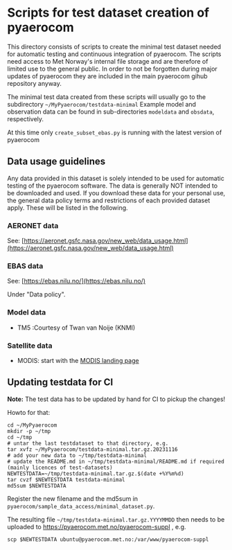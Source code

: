 # Scripts for test dataset creation of pyaerocom
This directory consists of scripts to create the minimal test dataset needed
for automatic testing and continuous integration of pyaerocom. The scripts need access to Met Norway's
internal file storage and are therefore
of limited use to the general public. In order to not be forgotten during major updates of pyaerocom
they are included in the main pyaerocom gihub repository anyway.

The minimal test data created from these scripts will usually go to the subdirectory `~/MyPyaerocom/testdata-minimal`
Example model and observation data can be found in sub-directories `modeldata` and `obsdata`, respectively.

At this time only `create_subset_ebas.py` is running with the
latest version of pyaerocom

## Data usage guidelines

Any data provided in this dataset is solely intended to be used for automatic testing of the pyaerocom software.
The data is generally NOT intended to be downloaded and used. If you download these data for your personal use, the
general data policy terms and restrictions of each provided dataset apply. These will be listed in the following.

### AERONET data
See: [https://aeronet.gsfc.nasa.gov/new_web/data_usage.html](https://aeronet.gsfc.nasa.gov/new_web/data_usage.html)

### EBAS data
See: [https://ebas.nilu.no/](https://ebas.nilu.no/)

Under "Data policy".

### Model data

- TM5 :Courtesy of Twan van Noije (KNMI)

### Satellite data

- MODIS: start with the [MODIS landing page](https://modis.gsfc.nasa.gov/data/)

## Updating testdata for CI
**Note:** The test data has to be updated by hand for CI to pickup the changes!

Howto for that:
```
cd ~/MyPyaerocom
mkdir -p ~/tmp
cd ~/tmp
# untar the last testdataset to that directory, e.g.
tar xvfz ~/MyPyaerocom/testdata-minimal.tar.gz.20231116
# add your new data to ~/tmp/testdata-minimal
# update the README.md in ~/tmp/testdata-minimal/README.md if required (mainly licences of test-datasets)
NEWTESTDATA=~/tmp/testdata-minimal.tar.gz.$(date +%Y%m%d)
tar cvzf $NEWTESTDATA testdata-minimal
md5sum $NEWTESTDATA
```
Register the new filename and the md5sum in `pyaerocom/sample_data_access/minimal_dataset.py`.

The resulting file `~/tmp/testdata-minimal.tar.gz.YYYYMMDD` then needs to be uploaded to https://pyaerocom.met.no/pyaerocom-suppl , e.g.

```
scp $NEWTESTDATA ubuntu@pyaerocom.met.no:/var/www/pyaerocom-suppl
```

